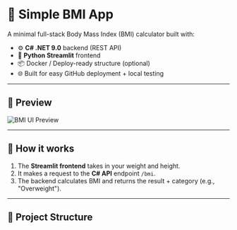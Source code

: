 # 🧮 Simple BMI App

A minimal full-stack Body Mass Index (BMI) calculator built with:

- ⚙️ **C# .NET 9.0** backend (REST API)
- 🧼 **Python Streamlit** frontend
- 📦 Docker / Deploy-ready structure (optional)
- 🌐 Built for easy GitHub deployment + local testing

---

## 📸 Preview

![BMI UI Preview](https://via.placeholder.com/700x300.png?text=Simple+BMI+App+Preview)

---

## 🚀 How it works

1. The **Streamlit frontend** takes in your weight and height.
2. It makes a request to the **C# API** endpoint `/bmi`.
3. The backend calculates BMI and returns the result + category (e.g., "Overweight").

---

## 📁 Project Structure

